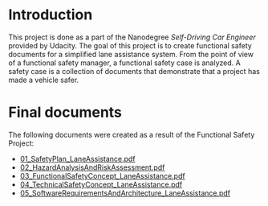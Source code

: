 # Introduction
This project is done as a part of the Nanodegree *Self-Driving Car Engineer* provided by Udacity. The goal of this project is to create functional safety documents for a simplified lane assistance system. From the point of view of a functional safety manager, a functional safety case is analyzed. A safety case is a collection of documents that demonstrate that a project has made a vehicle safer.

# Final documents
The following documents were created as a result of the Functional Safety Project:
- [01_SafetyPlan_LaneAssistance.pdf](https://github.com/gada1982/CarND-Functional-Safety-Project/blob/master/01_SafetyPlan_LaneAssistance.pdf)
- [02_HazardAnalysisAndRiskAssessment.pdf](https://github.com/gada1982/CarND-Functional-Safety-Project/blob/master/02_HazardAnalysisAndRiskAssessment.pdf)
- [03_FunctionalSafetyConcept_LaneAssistance.pdf](https://github.com/gada1982/CarND-Functional-Safety-Project/blob/master/03_FunctionalSafetyConcept_LaneAssistance.pdf)
- [04_TechnicalSafetyConcept_LaneAssistance.pdf](https://github.com/gada1982/CarND-Functional-Safety-Project/blob/master/04_TechnicalSafetyConcept_LaneAssistance.pdf)
- [05_SoftwareRequirementsAndArchitecture_LaneAssistance.pdf](https://github.com/gada1982/CarND-Functional-Safety-Project/blob/master/05_SoftwareRequirementsAndArchitecture_LaneAssistance.pdf)


